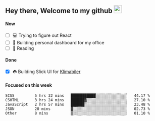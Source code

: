 ## Hey there, Welcome to my github <img src="https://media.giphy.com/media/hvRJCLFzcasrR4ia7z/giphy.gif" width="25px">

#### Now
- [ ] 💻 Trying to figure out React
- [ ] 🚀 Building personal dashboard for my office
- [ ] 📕 Reading

#### Done
- [x] ☘️ Building Slick UI for [Klimabiler](https://klimabiler.dk)
 
 #### Focused on this week
<!--START_SECTION:waka-->

```text
SCSS         5 hrs 32 mins   ███████████░░░░░░░░░░░░░░   44.17 %
CSHTML       3 hrs 24 mins   ██████▓░░░░░░░░░░░░░░░░░░   27.10 %
JavaScript   2 hrs 57 mins   ██████░░░░░░░░░░░░░░░░░░░   23.48 %
JSON         20 mins         ▓░░░░░░░░░░░░░░░░░░░░░░░░   02.73 %
Other        8 mins          ▒░░░░░░░░░░░░░░░░░░░░░░░░   01.10 %
```

<!--END_SECTION:waka-->

